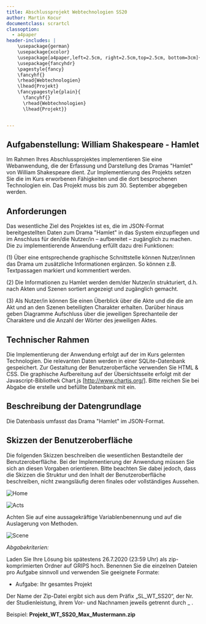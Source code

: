 ```yaml
---
title: Abschlussprojekt Webtechnologien SS20
author: Martin Kocur
documentclass: scrartcl
classoption:
  - a4paper
header-includes: |
    \usepackage{german}
	\usepackage{xcolor} 
    \usepackage[a4paper,left=2.5cm, right=2.5cm,top=2.5cm, bottom=3cm]{geometry}
    \usepackage{fancyhdr}
    \pagestyle{fancy}
    \fancyhf{}
    \rhead{Webtechnologien}
    \lhead{Projekt}
    \fancypagestyle{plain}{
      \fancyhf{}
      \rhead{Webtechnologien}
      \lhead{Projekt}}


---
```




## Aufgabenstellung: William Shakespeare - Hamlet

Im Rahmen Ihres Abschlussprojektes implementieren Sie eine Webanwendung, die der Erfassung und Darstellung des Dramas "Hamlet" von William Shakespeare dient. Zur Implementierung des Projekts setzen Sie die im Kurs erworbenen Fähigkeiten und die dort besprochenen Technologien ein. Das Projekt muss bis zum 30. September abgegeben werden.



## Anforderungen

Das wesentliche Ziel des Projektes ist es, die im JSON-Format bereitgestellten Daten zum Drama "Hamlet" in das System einzupflegen und im Anschluss für den/die Nutzer/in – aufbereitet – zugänglich zu machen. Die zu implementierende Anwendung erfüllt dazu drei Funktionen: 

(1) Über eine entsprechende graphische Schnittstelle können Nutzer/innen das Drama um zusätzliche Informationen ergänzen. So können z.B. Textpassagen markiert und kommentiert werden. 

(2) Die Informationen zu Hamlet werden dem/der Nutzer/in strukturiert, d.h. nach Akten und Szenen sortiert angezeigt und zugänglich gemacht.

(3) Als Nutzer/in können Sie einen Überblick über die Akte und die die am Akt und an den Szenen beteiligten Charakter erhalten.  Darüber hinaus geben Diagramme Aufschluss über die jeweiligen Sprechanteile der Charaktere und die Anzahl der Wörter des jeweiligen Aktes. 

## Technischer Rahmen

Die Implementierung der Anwendung erfolgt auf der im Kurs gelernten Technologien. Die relevanten Daten werden in einer SQLite-Datenbank
gespeichert. Zur Gestaltung der Benutzeroberfäche verwenden Sie HTML & CSS. Die graphische
Aufbereitung auf der Übersichtsseite erfolgt mit der Javascript-Bibliothek Chart.js
[http://www.chartjs.org/].  Bitte reichen Sie bei Abgabe die erstelle und befüllte Datenbank mit
ein.



## Beschreibung der Datengrundlage

Die Datenbasis umfasst das Drama "Hamlet" im JSON-Format. 



## Skizzen der Benutzeroberfläche

Die folgenden Skizzen beschreiben die wesentlichen Bestandteile der Benutzeroberfläche. Bei
der Implementierung der Anwendung müssen Sie sich an diesen Vorgaben orientieren. Bitte
beachten Sie dabei jedoch, dass die Skizzen die Struktur und den Inhalt der Benutzeroberfläche
beschreiben, nicht zwangsläufig deren finales oder vollständiges Aussehen.

![Home](C:\Users\LocalAdmin\Documents\GitHub\WebtechÜbung\Projekt\Home.PNG)

![Acts](C:\Users\LocalAdmin\Documents\GitHub\WebtechÜbung\Projekt\Acts.PNG)

Achten Sie auf eine aussagekräftige Variablenbenennung und auf die Auslagerung von Methoden.



![Scene](C:\Users\LocalAdmin\Documents\GitHub\WebtechÜbung\Projekt\Scene.PNG)



_Abgabekriterien:_

Laden Sie Ihre Lösung bis spätestens 26.7.2020 (23:59 Uhr) als zip-komprimierten Ordner auf GRIPS hoch.  Benennen Sie die einzelnen Dateien pro Aufgabe sinnvoll und verwenden Sie geeignete Formate:

- Aufgabe: Ihr gesamtes Projekt

Der Name der Zip-Datei ergibt sich aus dem Präfix „SL_WT_SS20“, der Nr. der Studienleistung, ihrem Vor- und Nachnamen jeweils getrennt durch _ .

 

Beispiel: **Projekt_WT_SS20_Max_Mustermann.zip**

